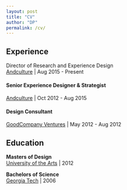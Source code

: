 ```yaml
---
layout: post
title: "CV"
author: "DP"
permalink: /cv/
---
```


## Experience
<p><sans>Director of Research and Experience Design</sans> <br>
  <a href="http://andculture.com">Andculture</a> | Aug 2015 - Present </p>

#### Senior Experience Designer & Strategist <br>
[Andculture](http://andculture.com "Andculture homepage") | Oct 2012 - Aug 2015

#### Design Consultant <br>
[GoodCompany Ventures](https://www.crunchbase.com/organization/goodcompany-ventures "GoodCompany Ventures Crunchbase page") | May 2012 - Aug 2012

## Education
**Masters of Design** <br>
[University of the Arts](https://www.uarts.edu "UArts Homepage") | 2012

**Bachelors of Science** <br>
[Georgia Tech](https://www.gatech.edu "Georgia Tech Hompage") | 2006


